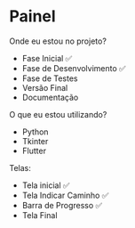 # Painel

Onde eu estou no projeto?
- Fase Inicial ✅
- Fase de Desenvolvimento ✅
- Fase de Testes 
- Versão Final
- Documentação

O que eu estou utilizando?
- Python
- Tkinter
- Flutter

Telas:
- Tela inicial ✅
- Tela Indicar Caminho ✅
- Barra de Progresso ✅
- Tela Final
